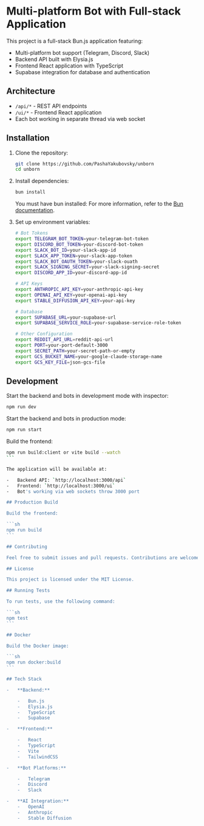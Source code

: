 # Multi-platform Bot with Full-stack Application

This project is a full-stack Bun.js application featuring:

-   Multi-platform bot support (Telegram, Discord, Slack)
-   Backend API built with Elysia.js
-   Frontend React application with TypeScript
-   Supabase integration for database and authentication

## Architecture

-   `/api/*` - REST API endpoints
-   `/ui/*` - Frontend React application
-   Each bot working in separate thread via web socket

## Installation

1. Clone the repository:

    ```sh
    git clone https://github.com/PashaYakubovsky/unborn
    cd unborn
    ```

2. Install dependencies:

    ```sh
    bun install
    ```

    You must have bun installed:
    For more information, refer to the [Bun documentation](https://bun.sh/docs).

3. Set up environment variables:

    ```sh
    # Bot Tokens
    export TELEGRAM_BOT_TOKEN=your-telegram-bot-token
    export DISCORD_BOT_TOKEN=your-discord-bot-token
    export SLACK_BOT_ID=your-slack-app-id
    export SLACK_APP_TOKEN=your-slack-app-token
    export SLACK_BOT_OAUTH_TOKEN=your-slack-ouath
    export SLACK_SIGNING_SECRET=your-slack-signing-secret
    export DISCORD_APP_ID=your-discord-app-id

    # API Keys
    export ANTHROPIC_API_KEY=your-anthropic-api-key
    export OPENAI_API_KEY=your-openai-api-key
    export STABLE_DIFFUSION_API_KEY=your-api-key

    # Database
    export SUPABASE_URL=your-supabase-url
    export SUPABASE_SERVICE_ROLE=your-supabase-service-role-token

    # Other Configuration
    export REDDIT_API_URL=reddit-api-url
    export PORT=your-port-default-3000
    export SECRET_PATH=your-secret-path-or-empty
    export GCS_BUCKET_NAME=your-google-claude-storage-name
    export GCS_KEY_FILE=json-gcs-file
    ```

## Development

Start the backend and bots in development mode with inspector:

```sh
npm run dev
```

Start the backend and bots in production mode:

```sh
npm run start
```

Build the frontend:

````sh
npm run build:client or vite build --watch
```

The application will be available at:

-   Backend API: `http://localhost:3000/api`
-   Frontend: `http://localhost:3000/ui`
-   Bot's working via web sockets throw 3000 port

## Production Build

Build the frontend:

```sh
npm run build
```

## Contributing

Feel free to submit issues and pull requests. Contributions are welcome!

## License

This project is licensed under the MIT License.

## Running Tests

To run tests, use the following command:

```sh
npm test
```

## Docker

Build the Docker image:

```sh
npm run docker:build
```

## Tech Stack

-   **Backend:**

    -   Bun.js
    -   Elysia.js
    -   TypeScript
    -   Supabase

-   **Frontend:**

    -   React
    -   TypeScript
    -   Vite
    -   TailwindCSS

-   **Bot Platforms:**

    -   Telegram
    -   Discord
    -   Slack

-   **AI Integration:**
    -   OpenAI
    -   Anthropic
    -   Stable Diffusion
````
